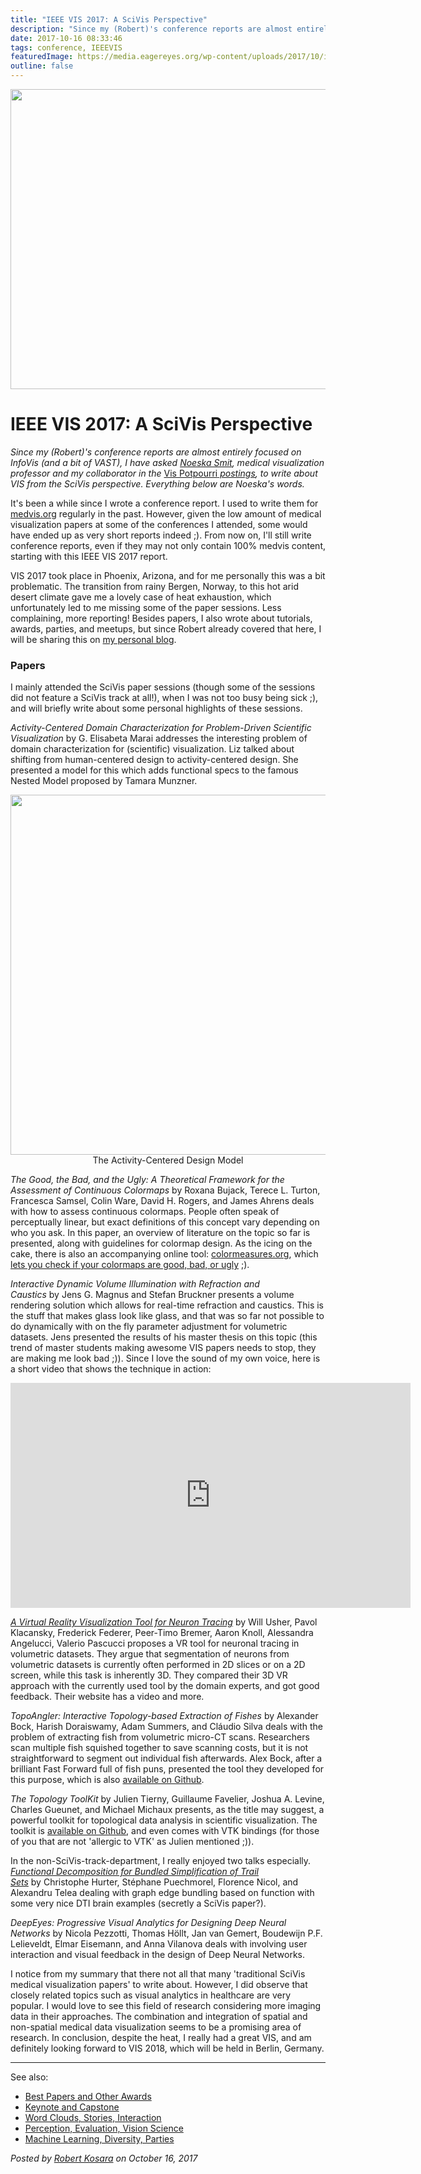```yaml
---
title: "IEEE VIS 2017: A SciVis Perspective"
description: "Since my (Robert)'s conference reports are almost entirely focused on InfoVis (and a bit of VAST), I have asked Noeska Smit, medical visualization professor and my collaborator in the Vis Potpourri postings, to write about VIS from the SciVis perspective. Everything below are Noeska's words."
date: 2017-10-16 08:33:46
tags: conference, IEEEVIS
featuredImage: https://media.eagereyes.org/wp-content/uploads/2017/10/image001.jpg
outline: false
---
```


<p align="center"><img src="https://media.eagereyes.org/wp-content/uploads/2017/10/image001.jpg" width="720" height="480" /></p>

# IEEE VIS 2017: A SciVis Perspective

<em>Since my (Robert)'s conference reports are almost entirely focused on InfoVis (and a bit of VAST), I have asked <a href="http://noeskasmit.com">Noeska Smit</a>, medical visualization professor and my collaborator in the </em><a href="/section/vis-potpourri">Vis Potpourri</a><em><a href="/section/vis-potpourri"> postings</a>, to write about VIS from the SciVis perspective. Everything below are Noeska's words.</em>

It's been a while since I wrote a conference report. I used to write them for <a href="http://www.medvis.org">medvis.org</a> regularly in the past. However, given the low amount of medical visualization papers at some of the conferences I attended, some would have ended up as very short reports indeed ;). From now on, I'll still write conference reports, even if they may not only contain 100% medvis content, starting with this IEEE VIS 2017 report.

VIS 2017 took place in Phoenix, Arizona, and for me personally this was a bit problematic. The transition from rainy Bergen, Norway, to this hot arid desert climate gave me a lovely case of heat exhaustion, which unfortunately led to me missing some of the paper sessions. Less complaining, more reporting! Besides papers, I also wrote about tutorials, awards, parties, and meetups, but since Robert already covered that here, I will be sharing this on <a href="http://noeskasmit.com/">my personal blog</a>.

<h3>Papers</h3>

I mainly attended the SciVis paper sessions (though some of the sessions did not feature a SciVis track at all!), when I was not too busy being sick ;), and will briefly write about some personal highlights of these sessions.

<em>Activity-Centered Domain Characterization for Problem-Driven Scientific Visualization</em> by G. Elisabeta Marai addresses the interesting problem of domain characterization for (scientific) visualization. Liz talked about shifting from human-centered design to activity-centered design. She presented a model for this which adds functional specs to the famous Nested Model proposed by Tamara Munzner.

<p align="center"><img src="https://pbs.twimg.com/media/DLPiVxkXUAEiDnX.jpg:large" alt="" width="1024" height="576" />The Activity-Centered Design Model</p>

<em>The Good, the Bad, and the Ugly: A Theoretical Framework for the Assessment of Continuous Colormaps</em> by Roxana Bujack, Terece L. Turton, Francesca Samsel, Colin Ware, David H. Rogers, and James Ahrens deals with how to assess continuous colormaps. People often speak of perceptually linear, but exact definitions of this concept vary depending on who you ask. In this paper, an overview of literature on the topic so far is presented, along with guidelines for colormap design. As the icing on the cake, there is also an accompanying online tool: <a href="http://colormeasures.org/">colormeasures.org</a>, which [lets you check if your colormaps are good, bad, or ugly](https://twitter.com/_Noeska_/status/915330652588740608) ;).

<em>Interactive Dynamic Volume Illumination with Refraction and Caustics</em> by Jens G. Magnus and Stefan Bruckner presents a volume rendering solution which allows for real-time refraction and caustics. This is the stuff that makes glass look like glass, and that was so far not possible to do dynamically with on the fly parameter adjustment for volumetric datasets. Jens presented the results of his master thesis on this topic (this trend of master students making awesome VIS papers needs to stop, they are making me look bad ;)). Since I love the sound of my own voice, here is a short video that shows the technique in action:

<iframe src="https://player.vimeo.com/video/230835804?h=404f66d50a" width="640" height="360" frameborder="0" allow="autoplay; fullscreen; picture-in-picture" allowfullscreen></iframe>
<p></p>

<em><a href="http://www.willusher.io/publications#vrnt">A Virtual Reality Visualization Tool for Neuron Tracing</a></em> by Will Usher, Pavol Klacansky, Frederick Federer, Peer-Timo Bremer, Aaron Knoll, Alessandra Angelucci, Valerio Pascucci proposes a VR tool for neuronal tracing in volumetric datasets. They argue that segmentation of neurons from volumetric datasets is currently often performed in 2D slices or on a 2D screen, while this task is inherently 3D. They compared their 3D VR approach with the currently used tool by the domain experts, and got good feedback. Their website has a video and more.

<em>TopoAngler: Interactive Topology-based Extraction of Fishes</em> by Alexander Bock, Harish Doraiswamy, Adam Summers, and Cláudio Silva deals with the problem of extracting fish from volumetric micro-CT scans. Researchers scan multiple fish squished together to save scanning costs, but it is not straightforward to segment out individual fish afterwards. Alex Bock, after a brilliant Fast Forward full of fish puns, presented the tool they developed for this purpose, which is also <a href="https://github.com/ViDA-NYU/Segmentangling">available on Github</a>.

<em>The Topology ToolKit</em> by Julien Tierny, Guillaume Favelier, Joshua A. Levine, Charles Gueunet, and Michael Michaux presents, as the title may suggest, a powerful toolkit for topological data analysis in scientific visualization. The toolkit is <a href="https://topology-tool-kit.github.io/">available on Github</a>, and even comes with VTK bindings (for those of you that are not 'allergic to VTK' as Julien mentioned ;)).

In the non-SciVis-track-department, I really enjoyed two talks especially. <em>[Functional Decomposition for Bundled Simplification of Trail Sets](https://twitter.com/TofHurter/status/906807500560850944
)</em> by Christophe Hurter, Stéphane Puechmorel, Florence Nicol, and Alexandru Telea dealing with graph edge bundling based on function with some very nice DTI brain examples (secretly a SciVis paper?).

<em>DeepEyes: Progressive Visual Analytics for Designing Deep Neural Networks</em> by Nicola Pezzotti, Thomas Höllt, Jan van Gemert, Boudewijn P.F. Lelieveldt, Elmar Eisemann, and Anna Vilanova deals with involving user interaction and visual feedback in the design of Deep Neural Networks.

I notice from my summary that there not all that many 'traditional SciVis medical visualization papers' to write about. However, I did observe that closely related topics such as visual analytics in healthcare are very popular. I would love to see this field of research considering more imaging data in their approaches. The combination and integration of spatial and non-spatial medical data visualization seems to be a promising area of research. In conclusion, despite the heat, I really had a great VIS, and am definitely looking forward to VIS 2018, which will be held in Berlin, Germany.

<hr />

See also:

<ul>
    <li><a href="/blog/2017/ieee-vis-2017-best-papers-keynote-capstone">Best Papers and Other Awards</a></li>
    <li><a href="/blog/2017/ieee-vis-2017-keynote-and-capstone">Keynote and Capstone</a></li>
    <li><a href="/blog/2017/ieee-vis-2017-word-clouds-sparklines-stories-interaction">Word Clouds, Stories, Interaction</a></li>
    <li><a href="/blog/2017/ieee-vis-2017-perception-evaluation-vision">Perception, Evaluation, Vision Science</a></li>
    <li><a href="/blog/2017/ieee-vis-2017-machine-learning-diversity-parties">Machine Learning, Diversity, Parties</a></li>
</ul>


_Posted by <a href="/about">Robert Kosara</a> on October 16, 2017_


